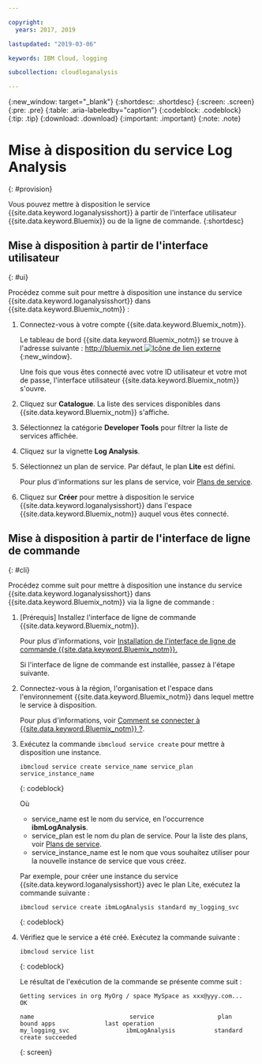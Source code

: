 ```yaml
---

copyright:
  years: 2017, 2019

lastupdated: "2019-03-06"

keywords: IBM Cloud, logging

subcollection: cloudloganalysis

---
```


{:new_window: target="_blank"}
{:shortdesc: .shortdesc}
{:screen: .screen}
{:pre: .pre}
{:table: .aria-labeledby="caption"}
{:codeblock: .codeblock}
{:tip: .tip}
{:download: .download}
{:important: .important}
{:note: .note}


# Mise à disposition du service Log Analysis
{: #provision}

Vous pouvez mettre à disposition le service {{site.data.keyword.loganalysisshort}} à partir de l'interface utilisateur {{site.data.keyword.Bluemix}} ou de la ligne de commande.
{:shortdesc}


## Mise à disposition à partir de l'interface utilisateur
{: #ui}

Procédez comme suit pour mettre à disposition une instance du service {{site.data.keyword.loganalysisshort}} dans {{site.data.keyword.Bluemix_notm}} :

1. Connectez-vous à votre compte {{site.data.keyword.Bluemix_notm}}.

    Le tableau de bord {{site.data.keyword.Bluemix_notm}} se trouve à l'adresse suivante : [http://bluemix.net ![Icône de lien externe](../../../icons/launch-glyph.svg "Icône de lien externe")](http://bluemix.net){:new_window}.
    
	Une fois que vous êtes connecté avec votre ID utilisateur et votre mot de passe, l'interface utilisateur {{site.data.keyword.Bluemix_notm}} s'ouvre.

2. Cliquez sur **Catalogue**. La liste des services disponibles dans {{site.data.keyword.Bluemix_notm}} s'affiche.

3. Sélectionnez la catégorie **Developer Tools** pour filtrer la liste de services affichée.

4. Cliquez sur la vignette **Log Analysis**.

5. Sélectionnez un plan de service. Par défaut, le plan **Lite** est défini.

    Pour plus d'informations sur les plans de service, voir [Plans de service](/docs/services/CloudLogAnalysis/log_analysis_ov.html#plans).
	
6. Cliquez sur **Créer** pour mettre à disposition le service {{site.data.keyword.loganalysisshort}} dans l'espace {{site.data.keyword.Bluemix_notm}} auquel vous êtes connecté.
  
 

## Mise à disposition à partir de l'interface de ligne de commande
{: #cli}

Procédez comme suit pour mettre à disposition une instance du service {{site.data.keyword.loganalysisshort}} dans {{site.data.keyword.Bluemix_notm}} via la ligne de commande :

1. [Prérequis] Installez l'interface de ligne de commande {{site.data.keyword.Bluemix_notm}}.

   Pour plus d'informations, voir [Installation de l'interface de ligne de commande {{site.data.keyword.Bluemix_notm}}.](/docs/cli/index.html#overview)
   
   Si l'interface de ligne de commande est installée, passez à l'étape suivante.
    
2. Connectez-vous à la région, l'organisation et l'espace dans l'environnement {{site.data.keyword.Bluemix_notm}} dans lequel mettre le service à disposition. 

    Pour plus d'informations, voir [Comment se connecter à {{site.data.keyword.Bluemix_notm}} ?](/docs/services/CloudLogAnalysis/qa/cli_qa.html#login).
	
3. Exécutez la commande `ibmcloud service create` pour mettre à disposition une instance.

    ```
	ibmcloud service create service_name service_plan service_instance_name
	```
	{: codeblock}
	
	Où
	
	* service_name est le nom du service, en l'occurrence **ibmLogAnalysis**.
	* service_plan est le nom du plan de service. Pour la liste des plans, voir [Plans de service](/docs/services/CloudLogAnalysis/log_analysis_ov.html#plans).
	* service_instance_name est le nom que vous souhaitez utiliser pour la nouvelle instance de service que vous créez.

	Par exemple, pour créer une instance du service {{site.data.keyword.loganalysisshort}} avec le plan Lite, exécutez la commande suivante :
	
	```
	ibmcloud service create ibmLogAnalysis standard my_logging_svc
	```
	{: codeblock}
	
4. Vérifiez que le service a été créé. Exécutez la commande suivante :

    ```	
	ibmcloud service list
	```
	{: codeblock}
	
	Le résultat de l'exécution de la commande se présente comme suit :
	
	```
    Getting services in org MyOrg / space MySpace as xxx@yyy.com...
    OK
    
    name                           service                  plan                   bound apps              last operation
    my_logging_svc                ibmLogAnalysis           standard                                        create succeeded
	```
	{: screen}

	



